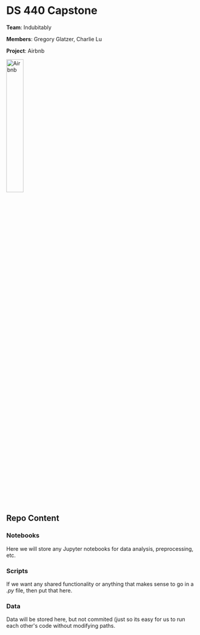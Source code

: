 # DS 440 Capstone

__Team__: Indubitably

__Members__: Gregory Glatzer, Charlie Lu

__Project__: Airbnb

<img src="https://upload.wikimedia.org/wikipedia/commons/thumb/6/69/Airbnb_Logo_B%C3%A9lo.svg/768px-Airbnb_Logo_B%C3%A9lo.svg.png?20140813142239" width="30%" alt="Airbnb"/>

## Repo Content

### Notebooks

Here we will store any Jupyter notebooks for data analysis, preprocessing, etc.

### Scripts

If we want any shared functionality or anything that makes sense to go in a *.py* file, then put that here.

### Data

Data will be stored here, but not commited (just so its easy for us to run each other's code without modifying paths.
